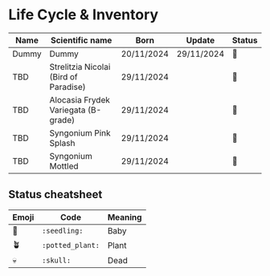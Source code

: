 # Life Cycle & Inventory

| Name | Scientific name | Born | Update | Status | 
| --- | --- | --- | --- | --- |
| Dummy | Dummy | 20/11/2024 | 29/11/2024 | :seedling: |
| TBD | Strelitzia Nicolai (Bird of Paradise) | 29/11/2024 |  | :seedling: |
| TBD | Alocasia Frydek Variegata (B-grade) | 29/11/2024 |  | :seedling: |
| TBD | Syngonium Pink Splash | 29/11/2024 |  | :seedling: |
| TBD | Syngonium Mottled | 29/11/2024 |  | :seedling: |

## Status cheatsheet

| Emoji | Code | Meaning |
| --- | --- | --- |
| 🌱 | `:seedling:` | Baby |
| 🪴 | `:potted_plant:` | Plant |
| 💀 | `:skull:` | Dead |
